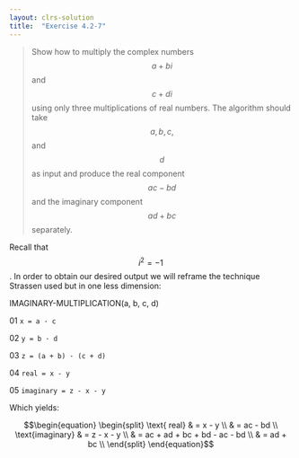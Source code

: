 ```yaml
---
layout: clrs-solution
title:  "Exercise 4.2-7"
---
```

>Show how to multiply the complex numbers $$a + bi$$ and $$c + di$$ using only three multiplications of real numbers. The algorithm should take $$a, b, c, $$ and $$d$$ as input and produce the real component $$ac-bd$$ and the imaginary component $$ad + bc$$ separately.

Recall that $$i^2 = -1$$. In order to obtain our desired output we will reframe the technique Strassen used but in one less dimension:

IMAGINARY-MULTIPLICATION(a, b, c, d)

01 `x = a · c`

02 `y = b · d`

03 `z = (a + b) · (c + d)`

04 `real = x - y`

05 `imaginary = z - x - y`

Which yields:

$$\begin{equation}
\begin{split}
\text{ real} & = x - y \\
& = ac - bd \\
\text{imaginary} & = z - x - y \\
& = ac + ad + bc + bd - ac - bd \\
& = ad + bc \\
\end{split}
\end{equation}$$

